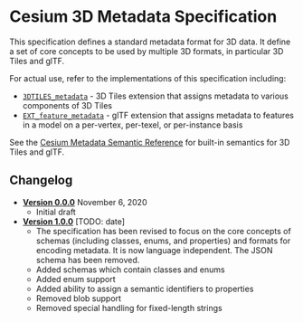 # Cesium 3D Metadata Specification

This specification defines a standard metadata format for 3D data. It define a set of core concepts to be used by multiple 3D formats, in particular 3D Tiles and glTF.

For actual use, refer to the implementations of this specification including:

* [`3DTILES_metadata`](../../../extensions/3DTILES_metadata/1.0.0) - 3D Tiles extension that assigns metadata to various components of 3D Tiles
* [`EXT_feature_metadata`](https://github.com/CesiumGS/glTF/tree/master/extensions/2.0/Vendor/EXT_feature_metadata/1.0.0) - glTF extension that assigns metadata to features in a model on a per-vertex, per-texel, or per-instance basis

See the [Cesium Metadata Semantic Reference](Semantics/README.md) for built-in semantics for 3D Tiles and glTF.

## Changelog

* [**Version 0.0.0**](0.0.0/README.md) November 6, 2020
    * Initial draft
* [**Version 1.0.0**](1.0.0/README.md) [TODO: date]
    * The specification has been revised to focus on the core concepts of schemas (including classes, enums, and properties) and formats for encoding metadata. It is now language independent. The JSON schema has been removed.
    * Added schemas which contain classes and enums
    * Added enum support
    * Added ability to assign a semantic identifiers to properties
    * Removed blob support
    * Removed special handling for fixed-length strings
